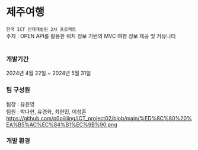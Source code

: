 # 제주여행
`한국 ICT 인재개발원 2차 프로젝트`<br>
주제 : OPEN API를 활용한 위치 정보 기반의 MVC 여행 정보 제공 및 커뮤니티<br><br>

### 개발기간
2024년 4월 22일 ~ 2024년 5월 31일

### 팀 구성원
팀장 : 유원영<br>
팀원 : 박다현, 유경화, 최현민, 이성훈<br>
https://github.com/o0oiiiiing/ICT_project02/blob/main/%ED%8C%80%20%EA%B5%AC%EC%84%B1%EC%9B%90.png


### 개발 환경




